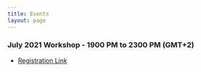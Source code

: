 ```yaml
---
title: Events
layout: page
---
```


### July 2021 Workshop - 1900 PM to 2300 PM (GMT+2)
- [Registration Link](https://forms.gle/dmbPzNxcvKj3p7h76)
